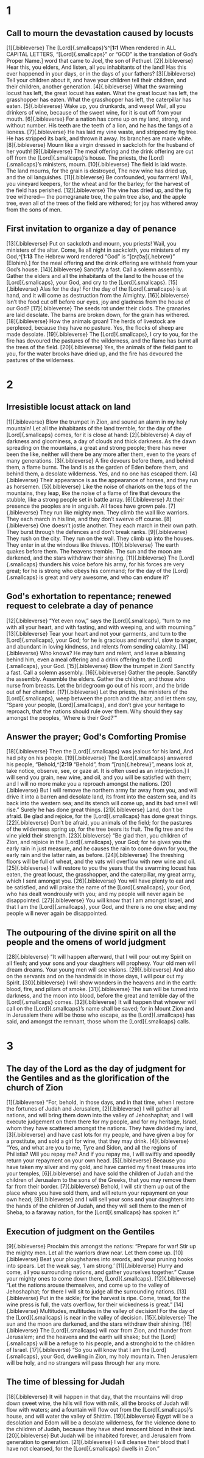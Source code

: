 # 1 
## Call to mourn the devastation caused by locusts
[1]{.bibleverse} The [Lord]{.smallcaps}’s^[**1:1** When rendered in ALL CAPITAL LETTERS, “[Lord]{.smallcaps}” or “GOD” is the translation of God’s Proper Name.] word that came to Joel, the son of Pethuel. [2]{.bibleverse} Hear this, you elders, And listen, all you inhabitants of the land! Has this ever happened in your days, or in the days of your fathers? [3]{.bibleverse} Tell your children about it, and have your children tell their children, and their children, another generation. [4]{.bibleverse} What the swarming locust has left, the great locust has eaten. What the great locust has left, the grasshopper has eaten. What the grasshopper has left, the caterpillar has eaten. [5]{.bibleverse} Wake up, you drunkards, and weep! Wail, all you drinkers of wine, because of the sweet wine, for it is cut off from your mouth. [6]{.bibleverse} For a nation has come up on my land, strong, and without number. His teeth are the teeth of a lion, and he has the fangs of a lioness. [7]{.bibleverse} He has laid my vine waste, and stripped my fig tree. He has stripped its bark, and thrown it away. Its branches are made white. [8]{.bibleverse} Mourn like a virgin dressed in sackcloth for the husband of her youth! [9]{.bibleverse} The meal offering and the drink offering are cut off from the [Lord]{.smallcaps}’s house. The priests, the [Lord]{.smallcaps}’s ministers, mourn. [10]{.bibleverse} The field is laid waste. The land mourns, for the grain is destroyed, The new wine has dried up, and the oil languishes. [11]{.bibleverse} Be confounded, you farmers! Wail, you vineyard keepers, for the wheat and for the barley; for the harvest of the field has perished. [12]{.bibleverse} The vine has dried up, and the fig tree withered— the pomegranate tree, the palm tree also, and the apple tree, even all of the trees of the field are withered; for joy has withered away from the sons of men.

## First invitation to organize a day of penance
[13]{.bibleverse} Put on sackcloth and mourn, you priests! Wail, you ministers of the altar. Come, lie all night in sackcloth, you ministers of my God,^[**1:13** The Hebrew word rendered “God” is “[אֱלֹהִ֑ים]{.hebrew}” (Elohim).] for the meal offering and the drink offering are withheld from your God’s house. [14]{.bibleverse} Sanctify a fast. Call a solemn assembly. Gather the elders and all the inhabitants of the land to the house of the [Lord]{.smallcaps}, your God, and cry to the [Lord]{.smallcaps}. [15]{.bibleverse} Alas for the day! For the day of the [Lord]{.smallcaps} is at hand, and it will come as destruction from the Almighty. [16]{.bibleverse} Isn’t the food cut off before our eyes, joy and gladness from the house of our God? [17]{.bibleverse} The seeds rot under their clods. The granaries are laid desolate. The barns are broken down, for the grain has withered. [18]{.bibleverse} How the animals groan! The herds of livestock are perplexed, because they have no pasture. Yes, the flocks of sheep are made desolate. [19]{.bibleverse} The [Lord]{.smallcaps}, I cry to you, for the fire has devoured the pastures of the wilderness, and the flame has burnt all the trees of the field. [20]{.bibleverse} Yes, the animals of the field pant to you, for the water brooks have dried up, and the fire has devoured the pastures of the wilderness. 

# 2 
## Irresistible locust attack on land
[1]{.bibleverse} Blow the trumpet in Zion, and sound an alarm in my holy mountain! Let all the inhabitants of the land tremble, for the day of the [Lord]{.smallcaps} comes, for it is close at hand: [2]{.bibleverse} A day of darkness and gloominess, a day of clouds and thick darkness. As the dawn spreading on the mountains, a great and strong people; there has never been the like, neither will there be any more after them, even to the years of many generations. [3]{.bibleverse} A fire devours before them, and behind them, a flame burns. The land is as the garden of Eden before them, and behind them, a desolate wilderness. Yes, and no one has escaped them. [4]{.bibleverse} Their appearance is as the appearance of horses, and they run as horsemen. [5]{.bibleverse} Like the noise of chariots on the tops of the mountains, they leap, like the noise of a flame of fire that devours the stubble, like a strong people set in battle array. [6]{.bibleverse} At their presence the peoples are in anguish. All faces have grown pale. [7]{.bibleverse} They run like mighty men. They climb the wall like warriors. They each march in his line, and they don’t swerve off course. [8]{.bibleverse} One doesn’t jostle another. They each march in their own path. They burst through the defences and don’t break ranks. [9]{.bibleverse} They rush on the city. They run on the wall. They climb up into the houses. They enter in at the windows like thieves. [10]{.bibleverse} The earth quakes before them. The heavens tremble. The sun and the moon are darkened, and the stars withdraw their shining. [11]{.bibleverse} The [Lord]{.smallcaps} thunders his voice before his army, for his forces are very great; for he is strong who obeys his command; for the day of the [Lord]{.smallcaps} is great and very awesome, and who can endure it?

## God's exhortation to repentance; renewed request to celebrate a day of penance
[12]{.bibleverse} “Yet even now,” says the [Lord]{.smallcaps}, “turn to me with all your heart, and with fasting, and with weeping, and with mourning.” [13]{.bibleverse} Tear your heart and not your garments, and turn to the [Lord]{.smallcaps}, your God; for he is gracious and merciful, slow to anger, and abundant in loving kindness, and relents from sending calamity. [14]{.bibleverse} Who knows? He may turn and relent, and leave a blessing behind him, even a meal offering and a drink offering to the [Lord]{.smallcaps}, your God. [15]{.bibleverse} Blow the trumpet in Zion! Sanctify a fast. Call a solemn assembly. [16]{.bibleverse} Gather the people. Sanctify the assembly. Assemble the elders. Gather the children, and those who nurse from breasts. Let the bridegroom go out of his room, and the bride out of her chamber. [17]{.bibleverse} Let the priests, the ministers of the [Lord]{.smallcaps}, weep between the porch and the altar, and let them say, “Spare your people, [Lord]{.smallcaps}, and don’t give your heritage to reproach, that the nations should rule over them. Why should they say amongst the peoples, ‘Where is their God?’”

## Answer the prayer; God's Comforting Promise
[18]{.bibleverse} Then the [Lord]{.smallcaps} was jealous for his land, And had pity on his people. [19]{.bibleverse} The [Lord]{.smallcaps} answered his people, “Behold,^[**2:19** “Behold”, from “[הִנֵּה]{.hebrew}”, means look at, take notice, observe, see, or gaze at. It is often used as an interjection.] I will send you grain, new wine, and oil, and you will be satisfied with them; and I will no more make you a reproach amongst the nations. [20]{.bibleverse} But I will remove the northern army far away from you, and will drive it into a barren and desolate land, its front into the eastern sea, and its back into the western sea; and its stench will come up, and its bad smell will rise.” Surely he has done great things. [21]{.bibleverse} Land, don’t be afraid. Be glad and rejoice, for the [Lord]{.smallcaps} has done great things. [22]{.bibleverse} Don’t be afraid, you animals of the field; for the pastures of the wilderness spring up, for the tree bears its fruit. The fig tree and the vine yield their strength. [23]{.bibleverse} “Be glad then, you children of Zion, and rejoice in the [Lord]{.smallcaps}, your God; for he gives you the early rain in just measure, and he causes the rain to come down for you, the early rain and the latter rain, as before. [24]{.bibleverse} The threshing floors will be full of wheat, and the vats will overflow with new wine and oil. [25]{.bibleverse} I will restore to you the years that the swarming locust has eaten, the great locust, the grasshopper, and the caterpillar, my great army, which I sent amongst you. [26]{.bibleverse} You will have plenty to eat and be satisfied, and will praise the name of the [Lord]{.smallcaps}, your God, who has dealt wondrously with you; and my people will never again be disappointed. [27]{.bibleverse} You will know that I am amongst Israel, and that I am the [Lord]{.smallcaps}, your God, and there is no one else; and my people will never again be disappointed.

## The outpouring of the divine spirit on all the people and the omens of world judgment
[28]{.bibleverse} “It will happen afterward, that I will pour out my Spirit on all flesh; and your sons and your daughters will prophesy. Your old men will dream dreams. Your young men will see visions. [29]{.bibleverse} And also on the servants and on the handmaids in those days, I will pour out my Spirit. [30]{.bibleverse} I will show wonders in the heavens and in the earth: blood, fire, and pillars of smoke. [31]{.bibleverse} The sun will be turned into darkness, and the moon into blood, before the great and terrible day of the [Lord]{.smallcaps} comes. [32]{.bibleverse} It will happen that whoever will call on the [Lord]{.smallcaps}’s name shall be saved; for in Mount Zion and in Jerusalem there will be those who escape, as the [Lord]{.smallcaps} has said, and amongst the remnant, those whom the [Lord]{.smallcaps} calls. 

# 3 
## The day of the Lord as the day of judgment for the Gentiles and as the glorification of the church of Zion
[1]{.bibleverse} “For, behold, in those days, and in that time, when I restore the fortunes of Judah and Jerusalem, [2]{.bibleverse} I will gather all nations, and will bring them down into the valley of Jehoshaphat; and I will execute judgement on them there for my people, and for my heritage, Israel, whom they have scattered amongst the nations. They have divided my land, [3]{.bibleverse} and have cast lots for my people, and have given a boy for a prostitute, and sold a girl for wine, that they may drink. [4]{.bibleverse} “Yes, and what are you to me, Tyre and Sidon, and all the regions of Philistia? Will you repay me? And if you repay me, I will swiftly and speedily return your repayment on your own head. [5]{.bibleverse} Because you have taken my silver and my gold, and have carried my finest treasures into your temples, [6]{.bibleverse} and have sold the children of Judah and the children of Jerusalem to the sons of the Greeks, that you may remove them far from their border. [7]{.bibleverse} Behold, I will stir them up out of the place where you have sold them, and will return your repayment on your own head; [8]{.bibleverse} and I will sell your sons and your daughters into the hands of the children of Judah, and they will sell them to the men of Sheba, to a faraway nation, for the [Lord]{.smallcaps} has spoken it.”

## Execution of judgment on the Gentiles
[9]{.bibleverse} Proclaim this amongst the nations: “Prepare for war! Stir up the mighty men. Let all the warriors draw near. Let them come up. [10]{.bibleverse} Beat your ploughshares into swords, and your pruning hooks into spears. Let the weak say, ‘I am strong.’ [11]{.bibleverse} Hurry and come, all you surrounding nations, and gather yourselves together.” Cause your mighty ones to come down there, [Lord]{.smallcaps}. [12]{.bibleverse} “Let the nations arouse themselves, and come up to the valley of Jehoshaphat; for there I will sit to judge all the surrounding nations. [13]{.bibleverse} Put in the sickle; for the harvest is ripe. Come, tread, for the wine press is full, the vats overflow, for their wickedness is great.” [14]{.bibleverse} Multitudes, multitudes in the valley of decision! For the day of the [Lord]{.smallcaps} is near in the valley of decision. [15]{.bibleverse} The sun and the moon are darkened, and the stars withdraw their shining. [16]{.bibleverse} The [Lord]{.smallcaps} will roar from Zion, and thunder from Jerusalem; and the heavens and the earth will shake; but the [Lord]{.smallcaps} will be a refuge to his people, and a stronghold to the children of Israel. [17]{.bibleverse} “So you will know that I am the [Lord]{.smallcaps}, your God, dwelling in Zion, my holy mountain. Then Jerusalem will be holy, and no strangers will pass through her any more.

## The time of blessing for Judah
[18]{.bibleverse} It will happen in that day, that the mountains will drop down sweet wine, the hills will flow with milk, all the brooks of Judah will flow with waters; and a fountain will flow out from the [Lord]{.smallcaps}’s house, and will water the valley of Shittim. [19]{.bibleverse} Egypt will be a desolation and Edom will be a desolate wilderness, for the violence done to the children of Judah, because they have shed innocent blood in their land. [20]{.bibleverse} But Judah will be inhabited forever, and Jerusalem from generation to generation. [21]{.bibleverse} I will cleanse their blood that I have not cleansed, for the [Lord]{.smallcaps} dwells in Zion.” 